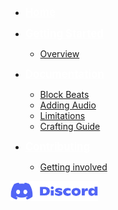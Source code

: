 -   <a href="#/documentation.md" title="Home" style="color: white; font-size: larger; font-weight: bolder">Home</a>

-   <a href="#" onclick="return false;" title="Getting Started" style="color: white; font-size: larger; font-weight: bolder">Getting Started</a>

    -   [Overview](gettingstarted.md "Overview")

-   <a href="#/Documentation/audioFiles.md" onclick="return false;" title="Documentation" style="color: white; font-size: larger; font-weight: bolder">Documentation</a>

    -  [Block Beats](Documentation/howdoesblockbeatswork.md "Block Beats")
    -  [Adding Audio](Documentation/addingAudioFiles.md "Block Beats")
    -  [Limitations](Documentation/limitations.md "Block Beats")
    -  [Crafting Guide](Documentation/crafting.md "Block Beats")




-   <a href="#" onclick="return false;" title="Contributing" style="color: white; font-size: larger; font-weight: bolder">Contributing</a>

    -   [Getting involved](Contributing/gettinginvolved.md "Getting involved")

[<img src="./Media/Discord-logo.png" alt="Join our Discord server" width="140">](Support/support.md "Support")
